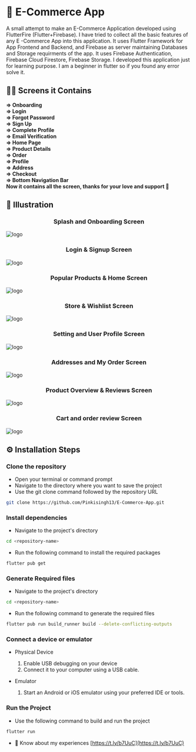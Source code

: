 # 🔭 **E-Commerce App**

<p>A small attempt to make an E-Commerce Application developed using FlutterFire (Flutter+Firebase). I have tried to collect all the basic features of any E -Commerce App into this application. It uses Flutter Framework for App Frontend and Backend, and Firebase as server maintaining Databases and Storage requirments of the app. It uses Firebase Authentication, Firebase Cloud Firestore, Firebase Storage. I developed this application just for learning purpose. I am a beginner in flutter so if you found any error solve it.</p>

 ## 👨‍💻 Screens it Contains
  **=> Onboarding <br>
  => Login<br>
  => Forgot Password<br>
  => Sign Up<br>
  => Complete Profile<br>
  => Email Verification<br>
  => Home Page<br>
  => Product Details<br>
  => Order<br>
  => Profile<br> 
  => Address<br>
  => Checkout<br>
  => Bottom Navigation Bar<br>
  Now it contains all the screen, thanks for your love and support 🙏**

## 📱 Illustration
<h3 align="center">Splash and Onboarding Screen</h3>

![logo](https://github.com/Pinkisingh13/Pinkisingh13/blob/main/1.png)

<h3 align="center">Login & Signup Screen</h3>

![logo](https://github.com/Pinkisingh13/Pinkisingh13/blob/main/2.png)

<h3 align="center">Popular Products & Home Screen</h3>

![logo](https://github.com/Pinkisingh13/Pinkisingh13/blob/main/3.png)

<h3 align="center">Store & Wishlist Screen</h3>

![logo](https://github.com/Pinkisingh13/Pinkisingh13/blob/main/4.png)

<h3 align="center">Setting and User Profile Screen</h3>

![logo](https://github.com/Pinkisingh13/Pinkisingh13/blob/main/5.png)

<h3 align="center">Addresses and My Order Screen</h3>

![logo](https://github.com/Pinkisingh13/Pinkisingh13/blob/main/6.png)

<h3 align="center">Product Overview & Reviews Screen</h3>

![logo](https://github.com/Pinkisingh13/Pinkisingh13/blob/main/7.png)

<h3 align="center">Cart and order review Screen</h3>

![logo](https://github.com/Pinkisingh13/Pinkisingh13/blob/main/e-commerce-8.png)

## ⚙️ Installation Steps
### Clone the repository
- Open your terminal or command prompt
- Navigate to the directory where you want to save the project
- Use the git clone command followed by the repository URL

```sh
git clone https://github.com/Pinkisingh13/E-Commerce-App.git
```
### Install dependencies

- Navigate to the project's directory

```sh
cd <repository-name>
```
  
- Run the following command to install the required packages

```sh
flutter pub get
```
### Generate Required files

- Navigate to the project's directory

```sh
cd <repository-name>
```

- Run the following command to generate the required files

```sh
flutter pub run build_runner build --delete-conflicting-outputs 
```

### Connect a device or emulator

* Physical Device

  1. Enable USB debugging on your device
  2. Connect it to your computer using a USB cable.

* Emulator

  1. Start an Android or iOS emulator using your preferred IDE or tools.
 
### Run the Project

- Use the following command to build and run the project

```sh
flutter run
```

- 📄 Know about my experiences [https://t.ly/b7UuC](https://t.ly/b7UuC)
              
